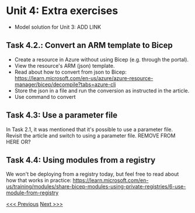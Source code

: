 # Unit 4: Extra exercises

- Model solution for Unit 3: ADD LINK

## Task 4.2.: Convert an ARM template to Bicep
- Create a resource in Azure without using Bicep (e.g. through the portal).
- View the resource's ARM (json) template.
- Read about how to convert from json to Bicep: https://learn.microsoft.com/en-us/azure/azure-resource-manager/bicep/decompile?tabs=azure-cli
- Store the json in a file and run the conversion as instructed in the article.
- Use command to convert

## Task 4.3: Use a parameter file

In Task 2.1, it was mentioned that it's possible to use a parameter file. Revisit the article and switch to using a parameter file.
REMOVE FROM HERE OR?

## Task 4.4: Using modules from a registry

We won't be deploying from a registry today, but feel free to read about how that works in practice: https://learn.microsoft.com/en-us/training/modules/share-bicep-modules-using-private-registries/6-use-module-from-registry

[<<< Previous](https://github.com/mikkokallio/bicep-workshop/blob/main/docs/unit_3.md) [Next >>>](https://github.com/mikkokallio/bicep-workshop/blob/main/README.md)
